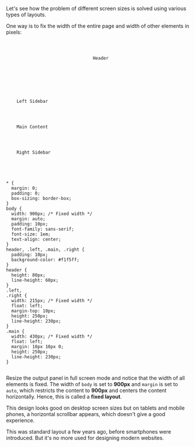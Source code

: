 Let's see how the problem
of different screen sizes
is solved using various
types of layouts.

One way is to fix the width of
the entire page and width of
other elements in pixels:

<Editor lang="css">
<code>
<panel lang="html">
<header>
  Header
</header>
<div class="content">
  <div class="left">
    Left Sidebar
  </div>
  <div class="main">
    Main Content
  </div>
  <div class="right">
    Right Sidebar
  </div>
</div>
</panel>
<panel lang="css">
* {
  margin: 0;
  padding: 0;
  box-sizing: border-box;
}
body {
  width: 900px; /* Fixed width */
  margin: auto;
  padding: 10px;
  font-family: sans-serif;
  font-size: 1em;
  text-align: center;
}
header, .left, .main, .right {
  padding: 10px;
  background-color: #f1f5ff;
}
header {
  height: 80px;
  line-height: 60px;
}
.left,
.right {
  width: 215px; /* Fixed width */
  float: left;
  margin-top: 10px;
  height: 250px;
  line-height: 230px;
}
.main {
  width: 430px; /* Fixed width */
  float: left;
  margin: 10px 10px 0;
  height: 250px;
  line-height: 230px;
}
</panel>
</code>
</Editor>

Resize the output panel in full screen mode and notice that the width of all elements is fixed. The width of `body` is set to **900px** and `margin` is set to `auto`, which restricts the content to **900px** and centers the content horizontally. Hence, this is called a **fixed layout**.

This design looks good on desktop screen sizes but on tablets and mobile phones, a horizontal scrollbar appears, which doesn't give a good experience.

This was standard layout a few years ago,
before smartphones were introduced.
But it's no more used for
designing modern websites.